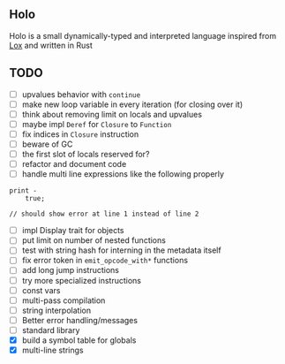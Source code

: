 ## Holo

Holo is a small dynamically-typed and interpreted language inspired from [Lox](https://craftinginterpreters.com) and written in Rust

## TODO

- [ ] upvalues behavior with `continue`
- [ ] make new loop variable in every iteration (for closing over it)
- [ ] think about removing limit on locals and upvalues
- [ ] maybe impl `Deref` for `Closure` to `Function`
- [ ] fix indices in `Closure` instruction
- [ ] beware of GC
- [ ] the first slot of locals reserved for?
- [ ] refactor and document code
- [ ] handle multi line expressions like the following properly
```
print -
    true;

// should show error at line 1 instead of line 2
```
- [ ] impl Display trait for objects
- [ ] put limit on number of nested functions
- [ ] test with string hash for interning in the metadata itself
- [ ] fix error token in `emit_opcode_with*` functions
- [ ] add long jump instructions
- [ ] try more specialized instructions
- [ ] const vars
- [ ] multi-pass compilation
- [ ] string interpolation
- [ ] Better error handling/messages
- [ ] standard library
- [x] build a symbol table for globals
- [x] multi-line strings
